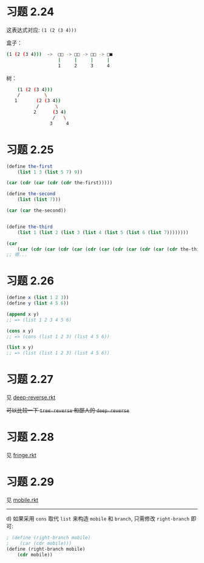 # 习题 2.24

这表达式对应: `(1 (2 (3 4)))`

盒子：

``` bash                            
(1 (2 (3 4)))  ->  □□ -> □□ -> □□ -> □■ 
                   |     |     |     |  
                   1     2     3     4  
```

树：

``` bash
    (1 (2 (3 4)))
    /         \
   1       (2 (3 4))
           /      \
          2      (3 4)
                 /   \
                3     4
```

# 习题 2.25

``` scheme
(define the-first
    (list 1 3 (list 5 7) 9))

(car (cdr (car (cdr (cdr the-first)))))

(define the-second
    (list (list 7)))

(car (car the-second))


(define the-third
    (list 1 (list 2 (list 3 (list 4 (list 5 (list 6 (list 7))))))))

(car 
    (car (cdr (car (cdr (car (cdr (car (cdr (car (cdr (car (cdr the-third)))))))))))))
;; 嗯...
```

# 习题 2.26

``` scheme
(define x (list 1 2 3))
(define y (list 4 5 6))

(append x y)
;; => (list 1 2 3 4 5 6)

(cons x y)
;; => (cons (list 1 2 3) (list 4 5 6))

(list x y)
;; => (list (list 1 2 3) (list 4 5 6))
```

# 习题 2.27

见 [deep-reverse.rkt](./deep-reverse.rkt) 

<s>可以比较一下 `tree-reverse` 和鄙人的 `deep-reverse`</s>

# 习题 2.28

见 [fringe.rkt](./fringe.rkt)

# 习题 2.29

见 [mobile.rkt](./mobile.rkt)

---

d) 如果采用 `cons` 取代 `list` 来构造 `mobile` 和 `branch`, 只需修改 `right-branch` 即可:

``` scheme
; (define (right-branch mobile)
;    (car (cdr mobile)))
(define (right-branch mobile)
    (cdr mobile))
```


